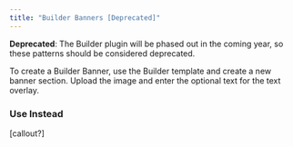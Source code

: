 ```yaml
---
title: "Builder Banners [Deprecated]"
---
```


**Deprecated**: The Builder plugin will be phased out in the coming year, so these patterns should be considered deprecated.

To create a Builder Banner, use the Builder template and create a new banner section. Upload the image and enter the optional text for the text overlay.

### Use Instead

[callout?]
